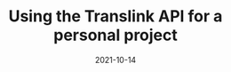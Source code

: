 ---
slug: "/blog/translink-api"
date: "2021-10-14"
title: "Using the Translink API for a personal project"
type: "blog"

---